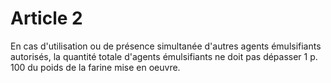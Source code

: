 # Article 2

En cas d'utilisation ou de présence simultanée d'autres agents émulsifiants autorisés, la quantité totale d'agents émulsifiants ne doit pas dépasser 1 p. 100 du poids de la farine mise en oeuvre.
